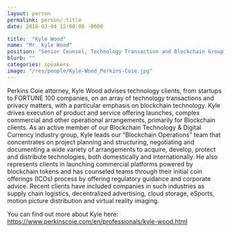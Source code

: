 ```yaml
---
layout: person
permalink: person/:title
date: 2018-03-04 12:00:00 -0600

title:  "Kyle Wood"
name: "Mr. Kyle Wood"
position: "Senior Counsel, Technology Transaction and Blockchain Group, Perkins Coie"
blurb: ""
categories: speakers
image: "/res/people/Kyle-Wood_Perkins-Coie.jpg"
---
```

Perkins Coie attorney, Kyle Wood advises technology clients, from startups to FORTUNE 100 companies, on an array of technology transactions and privacy matters, with a particular emphasis on blockchain technology. Kyle drives execution of product and service offering launches, complex commercial and other operational arrangements, primarily for Blockchain clients. As an active member of our Blockchain Technology & Digital Currency industry group, Kyle leads our “Blockchain Operations” team that concentrates on project planning and structuring, negotiating and documenting a wide variety of arrangements to acquire, develop, protect and distribute technologies, both domestically and internationally. He also represents clients in launching commercial platforms powered by blockchain tokens and has counseled teams through their initial coin offerings (ICOs) process by offering regulatory guidance and corporate advice. Recent clients have included companies in such industries as supply chain logistics, decentralized advertising, cloud storage, eSports, motion picture distribution and virtual reality imaging.



You can find out more about Kyle here:
https://www.perkinscoie.com/en/professionals/kyle-wood.html
